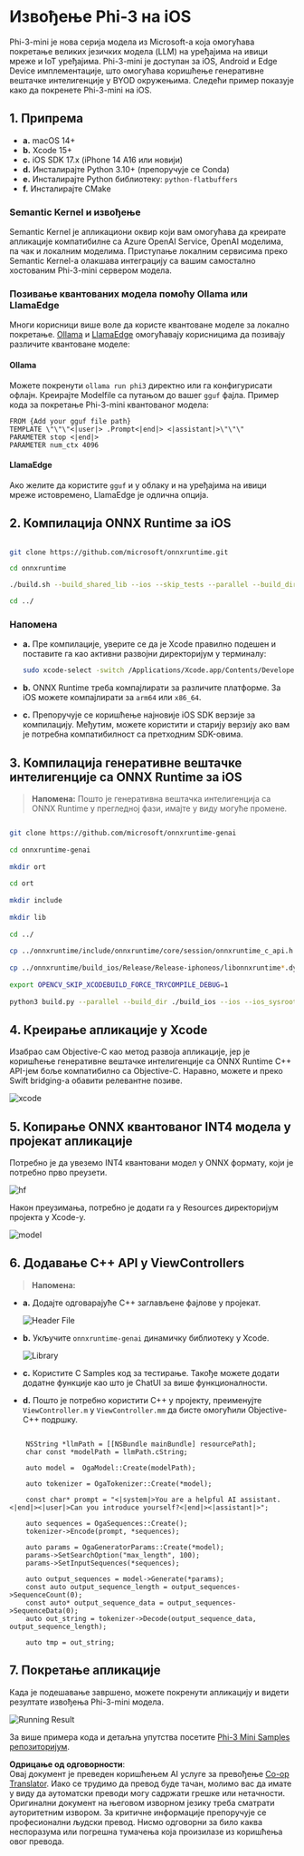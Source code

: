 <!--
CO_OP_TRANSLATOR_METADATA:
{
  "original_hash": "82af197df38d25346a98f1f0e84d1698",
  "translation_date": "2025-07-16T20:24:55+00:00",
  "source_file": "md/01.Introduction/03/iOS_Inference.md",
  "language_code": "sr"
}
-->
# **Извођење Phi-3 на iOS**

Phi-3-mini је нова серија модела из Microsoft-а која омогућава покретање великих језичких модела (LLM) на уређајима на ивици мреже и IoT уређајима. Phi-3-mini је доступан за iOS, Android и Edge Device имплементације, што омогућава коришћење генеративне вештачке интелигенције у BYOD окружењима. Следећи пример показује како да покренете Phi-3-mini на iOS.

## **1. Припрема**

- **a.** macOS 14+
- **b.** Xcode 15+
- **c.** iOS SDK 17.x (iPhone 14 A16 или новији)
- **d.** Инсталирајте Python 3.10+ (препоручује се Conda)
- **e.** Инсталирајте Python библиотеку: `python-flatbuffers`
- **f.** Инсталирајте CMake

### Semantic Kernel и извођење

Semantic Kernel је апликациони оквир који вам омогућава да креирате апликације компатибилне са Azure OpenAI Service, OpenAI моделима, па чак и локалним моделима. Приступање локалним сервисима преко Semantic Kernel-а олакшава интеграцију са вашим самостално хостованим Phi-3-mini сервером модела.

### Позивање квантованих модела помоћу Ollama или LlamaEdge

Многи корисници више воле да користе квантоване моделе за локално покретање. [Ollama](https://ollama.com) и [LlamaEdge](https://llamaedge.com) омогућавају корисницима да позивају различите квантоване моделе:

#### **Ollama**

Можете покренути `ollama run phi3` директно или га конфигурисати офлајн. Креирајте Modelfile са путањом до вашег `gguf` фајла. Пример кода за покретање Phi-3-mini квантованог модела:

```gguf
FROM {Add your gguf file path}
TEMPLATE \"\"\"<|user|> .Prompt<|end|> <|assistant|>\"\"\"
PARAMETER stop <|end|>
PARAMETER num_ctx 4096
```

#### **LlamaEdge**

Ако желите да користите `gguf` и у облаку и на уређајима на ивици мреже истовремено, LlamaEdge је одлична опција.

## **2. Компилација ONNX Runtime за iOS**

```bash

git clone https://github.com/microsoft/onnxruntime.git

cd onnxruntime

./build.sh --build_shared_lib --ios --skip_tests --parallel --build_dir ./build_ios --ios --apple_sysroot iphoneos --osx_arch arm64 --apple_deploy_target 17.5 --cmake_generator Xcode --config Release

cd ../

```

### **Напомена**

- **a.** Пре компилације, уверите се да је Xcode правилно подешен и поставите га као активни развојни директоријум у терминалу:

    ```bash
    sudo xcode-select -switch /Applications/Xcode.app/Contents/Developer
    ```

- **b.** ONNX Runtime треба компајлирати за различите платформе. За iOS можете компајлирати за `arm64` или `x86_64`.

- **c.** Препоручује се коришћење најновије iOS SDK верзије за компилацију. Међутим, можете користити и старију верзију ако вам је потребна компатибилност са претходним SDK-овима.

## **3. Компилација генеративне вештачке интелигенције са ONNX Runtime за iOS**

> **Напомена:** Пошто је генеративна вештачка интелигенција са ONNX Runtime у прегледној фази, имајте у виду могуће промене.

```bash

git clone https://github.com/microsoft/onnxruntime-genai
 
cd onnxruntime-genai
 
mkdir ort
 
cd ort
 
mkdir include
 
mkdir lib
 
cd ../
 
cp ../onnxruntime/include/onnxruntime/core/session/onnxruntime_c_api.h ort/include
 
cp ../onnxruntime/build_ios/Release/Release-iphoneos/libonnxruntime*.dylib* ort/lib
 
export OPENCV_SKIP_XCODEBUILD_FORCE_TRYCOMPILE_DEBUG=1
 
python3 build.py --parallel --build_dir ./build_ios --ios --ios_sysroot iphoneos --ios_arch arm64 --ios_deployment_target 17.5 --cmake_generator Xcode --cmake_extra_defines CMAKE_XCODE_ATTRIBUTE_CODE_SIGNING_ALLOWED=NO

```

## **4. Креирање апликације у Xcode**

Изабрао сам Objective-C као метод развоја апликације, јер је коришћење генеративне вештачке интелигенције са ONNX Runtime C++ API-јем боље компатибилно са Objective-C. Наравно, можете и преко Swift bridging-а обавити релевантне позиве.

![xcode](../../../../../translated_images/xcode.8147789e6c25e3e289e6aa56c168089a2c277e3cd6af353fae6c2f4a56eba836.sr.png)

## **5. Копирање ONNX квантованог INT4 модела у пројекат апликације**

Потребно је да увеземо INT4 квантовани модел у ONNX формату, који је потребно прво преузети.

![hf](../../../../../translated_images/hf.6b8504fd88ee48dd512d76e0665cb76bd68c8e53d0b21b2a9e6f269f5b961173.sr.png)

Након преузимања, потребно је додати га у Resources директоријум пројекта у Xcode-у.

![model](../../../../../translated_images/model.3b879b14e0be877d12282beb83c953a82b62d4bc6b207a78937223f4798d0f4a.sr.png)

## **6. Додавање C++ API у ViewControllers**

> **Напомена:**

- **a.** Додајте одговарајуће C++ заглављене фајлове у пројекат.

  ![Header File](../../../../../translated_images/head.64cad021ce70a333ff5d59d4a1b4fb0f3dd2ca457413646191a18346067b2cc9.sr.png)

- **b.** Укључите `onnxruntime-genai` динамичку библиотеку у Xcode.

  ![Library](../../../../../translated_images/lib.a4209b9f21ddf3445ba6ac69797d49e6586d68a57cea9f8bc9fc34ec3ee979ec.sr.png)

- **c.** Користите C Samples код за тестирање. Такође можете додати додатне функције као што је ChatUI за више функционалности.

- **d.** Пошто је потребно користити C++ у пројекту, преименујте `ViewController.m` у `ViewController.mm` да бисте омогућили Objective-C++ подршку.

```objc

    NSString *llmPath = [[NSBundle mainBundle] resourcePath];
    char const *modelPath = llmPath.cString;

    auto model =  OgaModel::Create(modelPath);

    auto tokenizer = OgaTokenizer::Create(*model);

    const char* prompt = "<|system|>You are a helpful AI assistant.<|end|><|user|>Can you introduce yourself?<|end|><|assistant|>";

    auto sequences = OgaSequences::Create();
    tokenizer->Encode(prompt, *sequences);

    auto params = OgaGeneratorParams::Create(*model);
    params->SetSearchOption("max_length", 100);
    params->SetInputSequences(*sequences);

    auto output_sequences = model->Generate(*params);
    const auto output_sequence_length = output_sequences->SequenceCount(0);
    const auto* output_sequence_data = output_sequences->SequenceData(0);
    auto out_string = tokenizer->Decode(output_sequence_data, output_sequence_length);
    
    auto tmp = out_string;

```

## **7. Покретање апликације**

Када је подешавање завршено, можете покренути апликацију и видети резултате извођења Phi-3-mini модела.

![Running Result](../../../../../translated_images/result.326a947a6a2b9c5115a3e462b9c1b5412260f847478496c0fc7535b985c3f55a.sr.jpg)

За више примера кода и детаљна упутства посетите [Phi-3 Mini Samples репозиторијум](https://github.com/Azure-Samples/Phi-3MiniSamples/tree/main/ios).

**Одрицање од одговорности**:  
Овај документ је преведен коришћењем AI услуге за превођење [Co-op Translator](https://github.com/Azure/co-op-translator). Иако се трудимо да превод буде тачан, молимо вас да имате у виду да аутоматски преводи могу садржати грешке или нетачности. Оригинални документ на његовом изворном језику треба сматрати ауторитетним извором. За критичне информације препоручује се професионални људски превод. Нисмо одговорни за било каква неспоразума или погрешна тумачења која произилазе из коришћења овог превода.